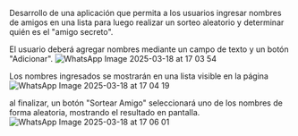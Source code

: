 Desarrollo de una aplicación que permita a los usuarios ingresar nombres de amigos en una lista
para luego realizar un sorteo aleatorio y determinar quién es el "amigo secreto".

El usuario deberá agregar nombres mediante un campo de texto y un botón "Adicionar".
![WhatsApp Image 2025-03-18 at 17 03 54](https://github.com/user-attachments/assets/917a07df-b27a-444b-983f-81a019d73689)

Los nombres ingresados se mostrarán en una lista visible en la página
![WhatsApp Image 2025-03-18 at 17 04 19](https://github.com/user-attachments/assets/1562419a-7e5c-4655-a314-4a853aaf3cdc)

al finalizar, un botón "Sortear Amigo" seleccionará uno de los nombres de forma aleatoria, mostrando
el resultado en pantalla.
![WhatsApp Image 2025-03-18 at 17 06 01](https://github.com/user-attachments/assets/b81aae3f-5560-4c84-8498-2b4c92655dbd)
